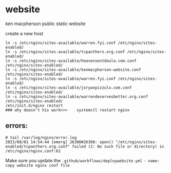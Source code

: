 # website
ken macpherson public static website 



create a new host
```
ln -s /etc/nginx/sites-available/warren.fyi.conf /etc/nginx/sites-enabled/
ln -s /etc/nginx/sites-available/tcpanthers.org.conf /etc/nginx/sites-enabled/
ln -s /etc/nginx/sites-available/heavensentdoula.com.conf /etc/nginx/sites-enabled/
ln -s /etc/nginx/sites-available/kenmacpherson-website.conf /etc/nginx/sites-enabled/
ln -s /etc/nginx/sites-available/warren.fyi.conf /etc/nginx/sites-enabled/
ln -s /etc/nginx/sites-available/joryanpizzulo.com.conf /etc/nginx/sites-enabled/
ln -s /etc/nginx/sites-available/warrendeservesbetter.org.conf /etc/nginx/sites-enabled/
/etc/init.d/nginx restart
### why doesn't his work>>>    systemctl restart nginx
```


## errors: 

```
# tail /var/log/nginx/error.log
2023/08/01 14:54:44 [emerg] 26308#26308: open() "/etc/nginx/sites-enabled/tcpanthers.org.conf" failed (2: No such file or directory) in /etc/nginx/nginx.conf:62
```

Make sure you update the 
`.github/workflows/deploywebsite.yml`
```- name: copy website nginx conf file```


